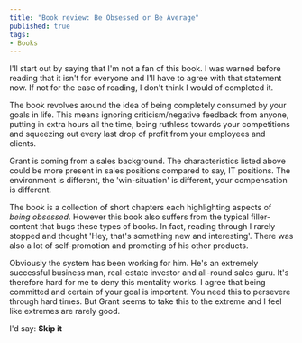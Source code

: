 ```yaml
---
title: "Book review: Be Obsessed or Be Average"
published: true
tags:
- Books
---
```


I'll start out by saying that I'm not a fan of this book. I was warned before reading that it isn't for everyone and I'll have to agree with that statement now. If not for the ease of reading, I don't think I would of completed it. 

The book revolves around the idea of being completely consumed by your goals in life. This means ignoring criticism/negative feedback from anyone, putting in extra hours all the time, being ruthless towards your competitions and squeezing out every last drop of profit from your employees and clients. 

Grant is coming from a sales background. The characteristics listed above could be more present in sales positions compared to say, IT positions. The environment is different, the 'win-situation' is different, your compensation is different.

The book is a collection of short chapters each highlighting aspects of *being obsessed*. However this book also suffers from the typical filler-content that bugs these types of books. In fact, reading through I rarely stopped and thought 'Hey, that's something new and interesting'. There was also a lot of self-promotion and promoting of his other products. 

Obviously the system has been working for him. He's an extremely successful business man, real-estate investor and all-round sales guru. It's therefore hard for me to deny this mentality works. I agree that being committed and certain of your goal is important. You need this to persevere through hard times. But Grant seems to take this to the extreme and I feel like extremes are rarely good. 

I'd say: **Skip it**
